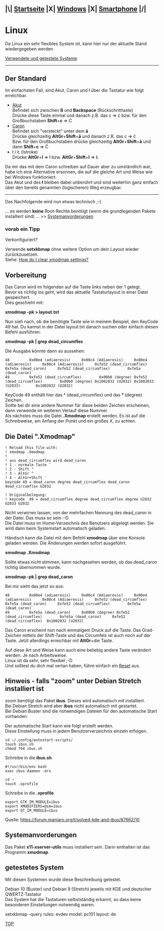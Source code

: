 ## |\\| **[Startseite](README.md)** |X| **[Windows](Windows.md)** |X| **[Smartphone](Smartphone.md)** |/|  

# Linux

Da Linux ein sehr flexibles System ist, kann hier nur der aktuelle Stand wiedergegeben werden.

[Verwendete und getestete Systeme](#getestetes-System)

---
## Der Standard

Im einfachsten Fall, sind Akut, Caron und ł über die Tastatur wie folgt erreichbar.  
* [Akut](https://de.wikipedia.org/wiki/Akut)  
Befindet sich zwischen **ß** und **Backspace** (Rückschritttaste)  
Drücke diese Taste einmal und danach z.B. das c => ć bzw. für den Großbuchstaben **Shift**+**c** => Ć  
* [Caron](https://de.wikipedia.org/wiki/Hatschek)  
Befindet sich "versteckt" unter dem **ä**  
Drücke gleichzeitig **AltGr**+**Shift**+**ä** und danach z.B. das c => č  
Bzw. für den Großbuchstaben drücke gleichzeitig **AltGr**+**Shift**+**ä** und dann **Shift**+**c** => Č  
* ł / Ł (lstroke)  
Drücke **AltGr**+**l** => ł bzw. **AltGr**+**Shift**+**l** => Ł  


Da mir das mit dem Caron schreiben auf Dauer aber zu umständlich war, habe ich eine Alternative ersonnen, die auf die gleiche Art und Weise wie bei Windows funktioniert.  
Das Akut und des **ł** bleiben dabei unberührt und sind weiterhin ganz einfach über den bereits genannten (logischeren) Weg erzeugbar.  

---

Das Nachfolgende wird nun etwas technisch ;-)

... es werden **keine** Root-Rechte benötigt (wenn die grundlegenden Pakete installiert sind) ... >> [Systemanvorderungen](#Systemanvorderungen)

### vorab ein Tipp
Verkonfiguriert?

Verwende **setxkbmap** ohne weitere Option um dein Layout wieder zurückzusetzen.  
Siehe: [How do I clear xmodmap settings?](https://askubuntu.com/a/1155211)

## Vorbereitung

Das Caron wird im folgenden auf die Taste links neben der 1 gelegt.  
Bevor es richtig los geht, wird das aktuelle Tastaturlayout in einer Datei gespeichert.  
Dies geschieht mit:  

**xmodmap -pk > layout.txt**

Nun sieh nach, ob die benötigte Taste wie in meinem Beispiel, den KeyCode 49 hat.
Du kannst in der Datei layout.txt danach suchen oder einfach diesen Befehl ausführen:  

**xmodmap -pk | grep dead_circumflex**

Die Ausgabe könnte dann so aussehen:  

    48         0x00e4 (adiaeresis)     0x00c4 (Adiaeresis)     0x00e4 (adiaeresis)     0x00c4 (Adiaeresis)     0xfe52 (dead_circumflex)  0xfe5a (dead_caron)     0xfe52 (dead_circumflex)        0xfe5a (dead_caron)
    49         0xfe52 (dead_circumflex)        0x00b0 (degree) 0xfe52 (dead_circumflex)        0x00b0 (degree) 0x1002032 (U2032) 0x1002033 (U2033)       0x1002032 (U2032)

KeyCode 49 enthält hier das **^** (dead_circumflex) und das **°** (degree) Zeichen.  
Sollte bei dir eine andere Nummer für diese beiden Zeichen erscheinen, dann verwende im weiteren Verlauf diese Nummer.  
Als nächstes muss die Datei **.Xmodmap** erstellt werden. Es ist auf die Schreibweise, am Anfang der Punkt und ein großes X, zu achten.  


## Die Datei ".Xmodmap"

```
! Reload this file with:
! xmodmap .Xmodmap
!
! aus dead_circumflex wird dead_caron
! 1 - normale Taste ˇ
! 2 - Shift °
! 3 - AltGr ^
! 4 - AltGr+Shift ′
keycode 49 = dead_caron degree dead_circumflex dead_caron dead_circumflex U2032

! Originalbelegung:
! keycode  49 = dead_circumflex degree dead_circumflex degree U2032 U2033 U2032
```
Nicht verwirren lassen, von der mehrfachen Nennung des dead_caron in der Datei. Das muss so sein :-D  
Die Datei muss im Home-Verzeichnis des Benutzers abgelegt werden. Sie wird dann beim Systemstart automatisch geladen.

Händisch kann die Datei mit dem Befehl **xmodmap** über eine Konsole geladen werden. Die Änderungen werden sofort ausgeführt.  

**xmodmap .Xmodmap**

Sollte etwas nicht stimmen, kann nachgesehen werden, ob das dead_caron richtig übernommen wurde.  

**xmodmap -pk | grep dead_caron**

Bei mir sieht das jetzt so aus:

    48         0x00e4 (adiaeresis)     0x00c4 (Adiaeresis)     0x00e4 (adiaeresis)     0x00c4 (Adiaeresis)     0xfe52 (dead_circumflex)  0xfe5a (dead_caron)     0xfe52 (dead_circumflex)        0xfe5a (dead_caron)
    49         0xfe5a (dead_caron)     0x00b0 (degree) 0xfe52 (dead_circumflex)        0xfe5a (dead_caron)     0xfe52 (dead_circumflex)  0x1002032 (U2032)

Das Caron erscheint nun nach einmaligem Druck auf die Taste. Das Grad-Zeichen mittels der Shift-Taste und das Circumfelx ist auch noch auf der Taste. Jetzt allerdings erreichbar mit **AltGr**+die Taste.

Auf diese Art und Weise kann auch eine beliebig andere Taste verändert werden. Je nach Arbeitsweise.  
Linux ist da sehr, sehr flexibel ;-D  
Und solltest du dich mal vertan haben, führe einfach ein [Reset](#vorab-ein-Tipp) aus.

## Hinweis - falls "zoom" unter Debian Stretch installiert ist

zoom benötigt das Paket **ibus**. Dieses wird automatisch mit installiert.  
Bei Debian Stretch wird aber **ibus** nicht automatisch mit gestartet.  
Bei Debian Buster sind die notwendigen Dateien für den automatische Start vorhanden.  

Der automatische Start kann wie folgt erstellt werden.  
Diese Einstellung muss in jedem Benutzerverzeichnis einzeln erfolgen.  

```
cd ~/.config/autostart-scripts/
touch ibus.sh
chmod 744 ibus.sh
```

Schreibe in die **ibus.sh**
```
#!/usr/bin/env bash
exec ibus-daemon -drx
```

```
cd ~
touch .xprofile
```

Schreibe in die **.xprofile**
```
export GTK_IM_MODULE=ibus
export XMODIFIERS=@im=ibus
export QT_IM_MODULE=ibus
```

Quelle: https://forum.manjaro.org/t/solved-kde-and-ibus/87662/10

## Systemanvorderungen

Das Paket **x11-xserver-utils** muss installiert sein. Darin enthalten ist das Programm **xmodmap**.  

## getestetes System

Mit diesen Systemen wurde diese Beschreibung getestet.  

Debian 10 (Buster) und Debian 9 (Stretch) jeweils mit KDE und deutscher QWERTZ-Tastatur  
Das System hat die Tastaturen selbstständig erkannt, so dass keine besonderen Einstellungen notwendig waren.  

setxkbmap -query
    rules:      evdev
    model:      pc101
    layout:     de



[TOP](#Linux)  
